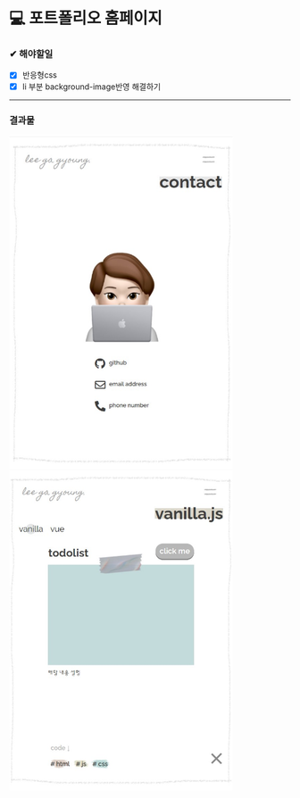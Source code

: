 # 💻 포트폴리오 홈페이지
### ✔ 해야할일

 - [x] 반응형css
 - [x] li 부분 background-image반영 해결하기

---

### 결과물
<img src="https://github.com/gay0ung/gay0ung.github.io/blob/master/process/5-1.jpg" width="400px"><img src="https://github.com/gay0ung/gay0ung.github.io/blob/master/process/5-2.jpg" width="400px">




